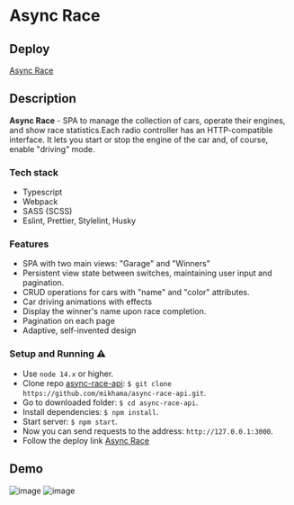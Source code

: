 # Async Race
## Deploy
[Async Race](https://rm-async-race.netlify.app)

## Description
**Async Race** -  SPA to manage the collection of cars, operate their engines, and show race statistics.Each radio controller has an HTTP-compatible interface. It lets you start or stop the engine of the car and, of course, enable "driving" mode.

### Tech stack
 - Typescript
 - Webpack
 - SASS (SCSS)
 - Eslint, Prettier, Stylelint, Husky
### Features
- SPA with two main views: "Garage" and "Winners"
- Persistent view state between switches, maintaining user input and pagination.
- CRUD operations for cars with "name" and "color" attributes.
- Car driving animations with effects
- Display the winner's name upon race completion.
- Pagination on each page
- Adaptive, self-invented design
### Setup and Running ⚠️
- Use `node 14.x` or higher.
- Clone repo [async-race-api](https://github.com/RykovaMariia/async-race-api): `$ git clone https://github.com/mikhama/async-race-api.git`.
- Go to downloaded folder: `$ cd async-race-api`.
- Install dependencies: `$ npm install`.
- Start server: `$ npm start`.
- Now you can send requests to the address: `http://127.0.0.1:3000`.
- Follow the deploy link [Async Race](https://rm-async-race.netlify.app)

## Demo
![image](https://github.com/RykovaMariia/Async-Race/assets/129385242/24a761cd-5194-4c81-98de-2d38bd3de621)
![image](https://github.com/RykovaMariia/Async-Race/assets/129385242/8220ef64-1f34-46d1-b070-5b6fe84e9e6e)
